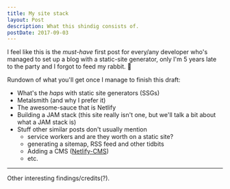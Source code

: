 ```yaml
---
title: My site stack
layout: Post
description: What this shindig consists of.
postDate: 2017-09-03
---
```


I feel like this is the _must-have_ first post for every/any developer
who's managed to set up a blog with a static-site generator, only I'm
5 years late to the party and I forgot to feed my rabbit. 🥕

Rundown of what you'll get once I manage to finish this draft:

- What's the _haps_ with static site generators (SSGs)
- Metalsmith (and why I prefer it)
- The awesome-sauce that is Netlify
- Building a JAM stack (this site really isn't one, but we'll talk a bit about what a JAM stack is)
- Stuff other similar posts don't usually mention
  - service workers and are they worth on a static site?
  - generating a sitemap, RSS feed and other tidbits
  - Adding a CMS ([Netlify-CMS](https://github.com/netlify/netlify-cms))
  - etc.

<hr>

Other interesting findings/credits(?).
